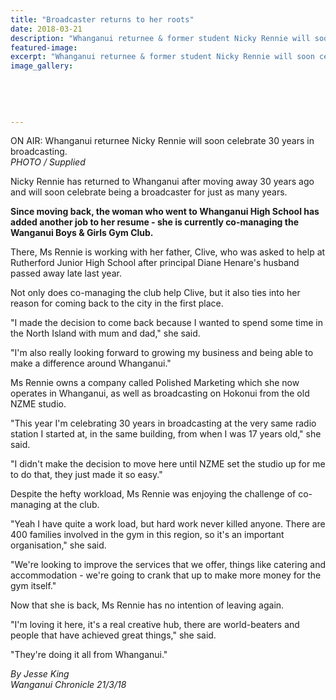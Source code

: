 ```yaml
---
title: "Broadcaster returns to her roots"
date: 2018-03-21
description: "Whanganui returnee & former student Nicky Rennie will soon celebrate 30 years in broadcasting..."
featured-image: 
excerpt: "Whanganui returnee & former student Nicky Rennie will soon celebrate 30 years in broadcasting."
image_gallery:
    
    
    
    
    
---
```


<p><span>ON AIR: Whanganui returnee Nicky Rennie will soon celebrate 30 years in broadcasting. <br /><em>PHOTO / Supplied</em></span></p>
<p class="element element-paragraph">Nicky Rennie has returned to Whanganui after moving away 30 years ago and will soon celebrate being a broadcaster for just as many years.</p>
<p class="element element-paragraph"><strong>Since moving back, the woman who went to Whanganui High School has added another job to her resume - she is currently co-managing the Wanganui Boys &amp; Girls Gym Club.</strong></p>
<p class="element element-paragraph">There, Ms Rennie is working with her father, Clive, who was asked to help at Rutherford Junior High School after principal Diane Henare's husband passed away late last year.</p>
<p class="element element-paragraph">Not only does co-managing the club help Clive, but it also ties into her reason for coming back to the city in the first place.</p>
<p class="element element-paragraph">"I made the decision to come back because I wanted to spend some time in the North Island with mum and dad," she said.</p>
<p class="element element-paragraph">"I'm also really looking forward to growing my business and being able to make a difference around Whanganui."</p>
<p class="element element-paragraph">Ms Rennie owns a company called Polished Marketing which she now operates in Whanganui, as well as broadcasting on Hokonui from the old NZME studio.</p>
<p class="element element-paragraph">"This year I'm celebrating 30 years in broadcasting at the very same radio station I started at, in the same building, from when I was 17 years old," she said.</p>
<p class="element element-paragraph">"I didn't make the decision to move here until NZME set the studio up for me to do that, they just made it so easy."</p>
<p class="element element-paragraph">Despite the hefty workload, Ms Rennie was enjoying the challenge of co-managing at the club.</p>
<p class="element element-paragraph">"Yeah I have quite a work load, but hard work never killed anyone. There are 400 families involved in the gym in this region, so it's an important organisation," she said.</p>
<p class="element element-paragraph">"We're looking to improve the services that we offer, things like catering and accommodation - we're going to crank that up to make more money for the gym itself."</p>
<p class="element element-paragraph">Now that she is back, Ms Rennie has no intention of leaving again.</p>
<p class="element element-paragraph">"I'm loving it here, it's a real creative hub, there are world-beaters and people that have achieved great things," she said.</p>
<p class="element element-paragraph">"They're doing it all from Whanganui."</p>
<p><em>By Jesse King</em><br /><em>Wanganui Chronicle 21/3/18</em></p>

